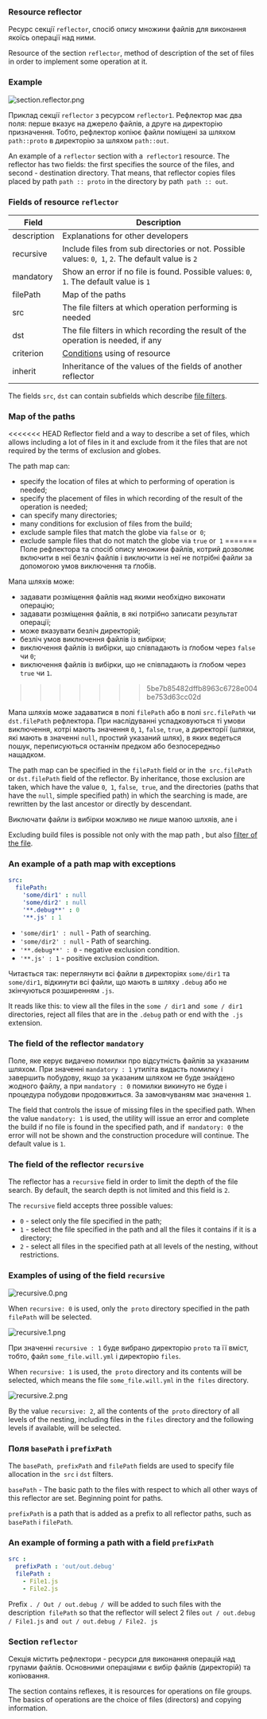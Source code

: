 ### Resource reflector

Ресурс секції <code>reflector</code>, спосіб опису множини файлів для виконання якоїсь операції над ними.

Resource of the section <code>reflector</code>, method of description of the set of files in order to implement some operation at it.

### Example

![section.reflector.png](./Images/section.reflector.png)

Приклад секції `reflector` з ресурсом `reflector1`. Рефлектор має два поля: перше вказує на джерело файлів, а друге на директорію призначення. Тобто, рефлектор копіює файли поміщені за шляхом `path::proto` в директорію за шляхом `path::out`.


An example of a `reflector` section with a` reflector1` resource. The reflector has two fields: the first specifies the source of the files, and second - destination directory. That means, that  reflector copies files placed by path `path :: proto` in the directory by path` path :: out`.

### Fields of resource `reflector`

| Field          | Description                                                       |
|----------------|------------------------------------------------------------|
| description    | Explanations for other  developers                                    |
| recursive      | Include files from sub directories or not. Possible values: `0`,` 1`, `2`. The default value is `2` |
| mandatory      | Show an error if no file is found. Possible values: `0`,` 1`. The default value is `1` |
| filePath       | Map of the paths |
| src            | The file filters at which operation performing is needed |
| dst            | The file filters in which recording the result of the operation is needed, if any |
| criterion      | [Conditions](Criterions.md) using of resource
| inherit        | Inheritance of the values of the fields of another reflector        |

The fields `src`, `dst` can contain subfields which describe [file filters](ReflectorFileFilter.md).   

### Map of the paths

<<<<<<< HEAD
Reflector field and a way to describe a set of files, which allows including a lot of files in it and exclude from it the files that are not required by the terms of exclusion and globes.

The path map can:
- specify the location of files at which to performing of operation is needed;
- specify the placement of files in which recording of the result of the operation is needed;
- can specify many directories;
- many conditions for exclusion of files from the build;
- exclude sample files that match the globe via `false` or` 0`;
- exclude sample files that do not match the globe via `true` or` 1`
=======
Поле рефлектора та спосіб опису множини файлів, котрий дозволяє включити в неї безліч файлів і виключити із неї не потрібні файли за допомогою умов виключення та ґлобів.

Мапа шляхів може:
- задавати розміщення файлів над якими необхідно виконати операцію;
- задавати розміщення файлів, в які потрібно записати результат операції;
- може вказувати безліч директорій;
- безліч умов виключення файлів із вибірки;
- виключення файлів із вибірки, що співпадають із ґлобом через `false` чи `0`;
- виключення файлів із вибірки, що не співпадають із ґлобом через `true` чи `1`.
>>>>>>> 5be7b85482dffb8963c6728e004be753d63cc02d

Мапа шляхів може задаватися в полі `filePath` або в полі `src.filePath` чи `dst.filePath` рефлектора. При наслідуванні успадковуються ті умови виключення, котрі мають значення `0`, `1`, `false`, `true`, а директорії (шляхи, які мають в значенні `null`, простий указаний шлях), в яких ведеться пошук, переписуються останнім предком або безпосередньо нащадком.

The path map can be specified in the `filePath` field or in the` src.filePath` or `dst.filePath` field of the reflector. By inheritance, those exclusion are taken, which have the value `0`,` 1`, `false`,` true`, and the directories (paths that have the `null`, simple specified path) in which the searching is made, are rewritten by the last ancestor or directly by descendant.

Виключати файли із вибірки можливо не лише мапою шлхяів, але і

Excluding build files is possible not only with the map path , but also [filter of the file](<./ReflectorFileFilter.md#>).

### An example of a path map with exceptions

```yaml
src:
  filePath:
    'some/dir1' : null
    'some/dir2' : null
    '**.debug**' : 0
    '**.js' : 1
```

- `'some/dir1' : null` - Path of searching.
- `'some/dir2' : null` - Path of searching.
- `'**.debug**' : 0` - negative exclusion condition.
- `'**.js' : 1` - positive exclusion condition.

Читається так: переглянути всі файли в директоріях `some/dir1` та `some/dir1`, відкинути всі файли, що мають в шляху `.debug` або не зкінчуються розширенням `.js`.

It reads like this: to view all the files in the `some / dir1` and` some / dir1` directories, reject all files that are in the `.debug` path or end with the` .js` extension.

### The field of the reflector `mandatory`

Поле, яке керує видачею помилки про відсутність файлів за указаним шляхом. При значенні `mandatory : 1` утиліта видасть помилку і завершить побудову, якщо за указаним шляхом не буде знайдено жодного файлу, а при `mandatory : 0` помилки викинуто не буде і процедура побудови продовжиться. За замовчуваням має значення `1`.

The field that controls the issue of missing files in the specified path. When the value `mandatory: 1` is used, the utility will issue an error and complete the build if no file is found in the specified path, and if` mandatory: 0` the error will not be shown and the construction procedure will continue. The default value is `1`.

### The field of the reflector `recursive`

The reflector has a `recursive` field in order to limit the depth of the file search. By default, the search depth is not limited and this field is `2`.

The `recursive` field accepts three possible values:
- `0` - select only the file specified in the path;
- `1` - select the file specified in the path and all the files it contains if it is a directory;
- `2` - select all files in the specified path at all levels of the nesting, without restrictions.

###  Examples of using of the field `recursive`

![recursive.0.png](./Images/recursive.0.png)

When `recursive: 0` is used, only the` proto` directory specified in the path `filePath` will be selected.

![recursive.1.png](./Images/recursive.1.png)

При значенні `recursive : 1` буде вибрано директорію `proto` та її вміст, тобто, файл `some_file.will.yml` i директорію `files`.

When `recursive: 1` is used, the` proto` directory and its contents will be selected, which means the file `some_file.will.yml` in the` files` directory.

![recursive.2.png](./Images/recursive.2.png)

By the value `recursive: 2`, all the contents of the` proto` directory of all levels of the nesting, including files in the `files` directory and the following levels if available, will be selected.
### Поля `basePath` i `prefixPath`  

The `basePath`,` prefixPath` and `filePath` fields are used to specify file allocation in the` src` i `dst` filters.

`basePath` -  The basic path to the files with respect to which all other ways of this reflector are set. Beginning point for paths.

`prefixPath` is a path that is added as a prefix to all reflector paths, such as` basePath` i `filePath`.

### An example of forming a path with a field `prefixPath`   

```yaml
src :
  prefixPath : 'out/out.debug'
  filePath :
    - File1.js
    - File2.js
```

Prefix `. / Out / out.debug / `will be added to such files with the description` filePath` so that the reflector will select 2 files `out / out.debug / File1.js` and` out / out.debug / File2. js`

### Section <code>reflector</code>  

Секція містить рефлектори - ресурси для виконання операцій над групами файлів.
Основними операціями є вибір файлів (директорій) та копіювання.

The section contains reflexes, it is resources for operations on file groups.
The basics of operations are the choice of files (directors) and copying information.
